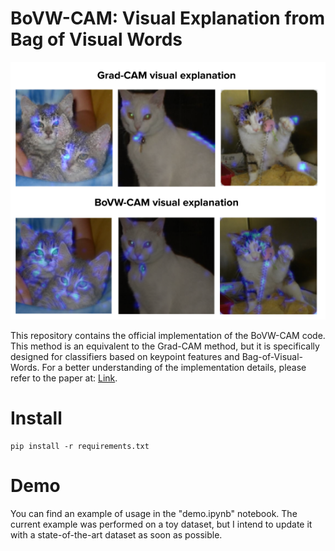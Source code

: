 # BoVW-CAM: Visual Explanation from Bag of Visual Words

![alt text](./assets/view-cat.png)

This repository contains the official implementation of the BoVW-CAM code. This method is an equivalent to the Grad-CAM method, but it is specifically designed for classifiers based on keypoint features and Bag-of-Visual-Words. For a better understanding of the implementation details, please refer to the paper at: [Link](https://link.springer.com/chapter/10.1007/978-3-031-21689-3_4).

# Install

```
pip install -r requirements.txt
```

# Demo

You can find an example of usage in the "demo.ipynb" notebook. The current example was performed on a toy dataset, but I intend to update it with a state-of-the-art dataset as soon as possible.